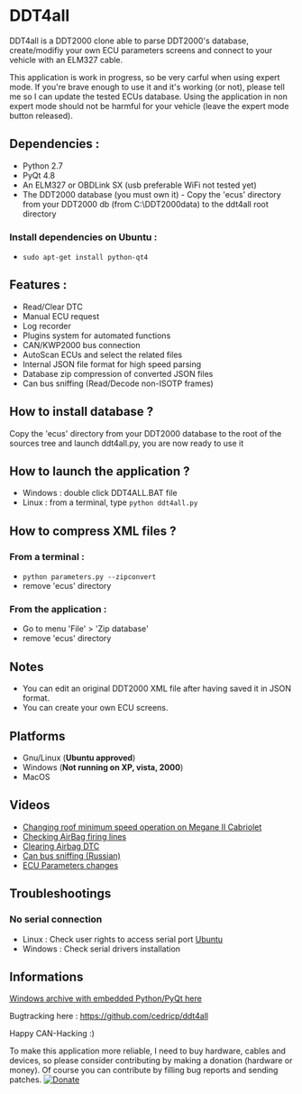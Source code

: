 # DDT4all

DDT4all is a DDT2000 clone able to parse DDT2000's database, create/modifiy your own ECU parameters screens and connect to your vehicle with an ELM327 cable.

This application is work in progress, so be very carful when using expert mode. If you're brave enough to use it and it's working (or not), please tell me so I can update the tested ECUs database.
Using the application in non expert mode should not be harmful for your vehicle (leave the expert mode button released).

## Dependencies :
* Python 2.7
* PyQt 4.8
* An ELM327 or OBDLink SX (usb preferable WiFi not tested yet)
* The DDT2000 database (you must own it) - Copy the 'ecus' directory from your DDT2000 db (from C:\DDT2000data) to the ddt4all root directory

### Install dependencies on Ubuntu :

* `sudo apt-get install python-qt4`

## Features :

* Read/Clear DTC
* Manual ECU request
* Log recorder
* Plugins system for automated functions
* CAN/KWP2000 bus connection
* AutoScan ECUs and select the related files
* Internal JSON file format for high speed parsing
* Database zip compression of converted JSON files
* Can bus sniffing (Read/Decode non-ISOTP frames)

## How to install database ?

Copy the 'ecus' directory from your DDT2000 database to the root of the sources tree and launch ddt4all.py, you are now ready to use it

## How to launch the application ?

* Windows : double click DDT4ALL.BAT file
* Linux : from a terminal, type `python ddt4all.py`

## How to compress XML files ?

### From a terminal :

* `python parameters.py --zipconvert`
* remove 'ecus' directory

### From the application :

* Go to menu 'File' > 'Zip database'
* remove 'ecus' directory

## Notes

* You can edit an original DDT2000 XML file after having saved it in JSON format.
* You can create your own ECU screens.

## Platforms

* Gnu/Linux (**Ubuntu approved**)
* Windows (**Not running on XP, vista, 2000**)
* MacOS

## Videos

* [Changing roof minimum speed operation on Megane II Cabriolet](https://www.youtube.com/watch?v=6oiXV1Srg7E)
* [Checking AirBag firing lines](https://www.youtube.com/watch?v=zTiqUaWeuT0)
* [Clearing Airbag DTC](https://www.youtube.com/watch?v=oQ3WcKlsvrw)
* [Can bus sniffing (Russian)](https://www.youtube.com/watch?v=SjDC7fUMWmg)
* [ECU Parameters changes](https://www.youtube.com/watch?v=i9VkErEpoDE)

## Troubleshootings

### No serial connection

* Linux : Check user rights to access serial port [Ubuntu](https://askubuntu.com/questions/58119/changing-permissions-on-serial-port)
* Windows : Check serial drivers installation

## Informations

[Windows archive with embedded Python/PyQt here](https://drive.google.com/open?id=0B2LgdbfJUsUZWGVJWFJlTVdHVHc)

Bugtracking here : https://github.com/cedricp/ddt4all

Happy CAN-Hacking :)

To make this application more reliable, I need to buy hardware, cables and devices, so please consider contributing by making a donation (hardware or money). Of course you can contribute by filling bug reports and sending patches.
[![Donate](https://img.shields.io/badge/Donate-PayPal-green.svg)](https://www.paypal.com/cgi-bin/webscr?cmd=_donations&business=cedricpaille%40gmail%2ecom&lc=CY&item_name=codetronic&currency_code=EUR&bn=PP%2dDonationsBF%3abtn_donateCC_LG%2egif%3aNonHosted)
